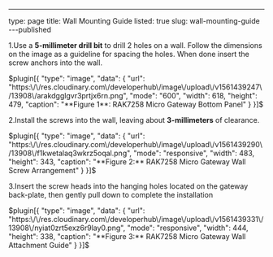 ---
type: page
title: Wall Mounting Guide
listed: true
slug: wall-mounting-guide
---published

1.Use a **5-millimeter drill bit** to drill 2 holes on a wall. Follow the dimensions on the image as a guideline for spacing the holes. When done insert the screw anchors into the wall.

$plugin[{
    "type": "image",
    "data": {
        "url": "https:\/\/res.cloudinary.com\/developerhub\/image\/upload\/v1561439247\/13908\/arakdgglgvr3prtjx6rn.png",
        "mode": "600",
        "width": 618,
        "height": 479,
        "caption": "**Figure 1**: RAK7258 Micro Gateway Bottom Panel"
    }
}]$

2.Install the screws into the wall, leaving about **3-millimeters** of clearance.

$plugin[{
    "type": "image",
    "data": {
        "url": "https:\/\/res.cloudinary.com\/developerhub\/image\/upload\/v1561439290\/13908\/f1kwetalaq3wkrz5oqal.png",
        "mode": "responsive",
        "width": 483,
        "height": 343,
        "caption": "**Figure 2:** RAK7258 Micro Gateway Wall Screw Arrangement"
    }
}]$

3.Insert the screw heads into the hanging holes located on the gateway back-plate, then gently pull down to complete the installation

$plugin[{
    "type": "image",
    "data": {
        "url": "https:\/\/res.cloudinary.com\/developerhub\/image\/upload\/v1561439331\/13908\/nyiat0zrt5exz6r9lay0.png",
        "mode": "responsive",
        "width": 444,
        "height": 338,
        "caption": "**Figure 3:** RAK7258 Micro Gateway Wall Attachment Guide"
    }
}]$

